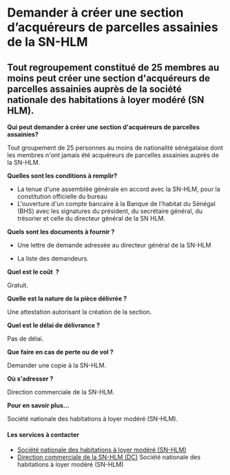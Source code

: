 # Demander à créer une section d’acquéreurs de parcelles assainies de la SN-HLM

Tout regroupement constitué de 25 membres au moins peut créer une section d'acquéreurs de parcelles assainies auprès de la société nationale des habitations à loyer modéré (SN HLM).
-------------------------------------------------------------------------------------------------------------------------------------------------------------------------------------

**Qui** **peut demander à créer une section d'acquéreurs de parcelles assainies?**

Tout groupement de 25 personnes au moins de nationalité sénégalaise dont les membres n'ont jamais été acquéreurs de parcelles assainies auprès de la SN-HLM.

**Quelles sont les conditions à remplir?**

*   La tenue d'une assemblée générale en accord avec la SN-HLM, pour la constitution officielle du bureau
*   L'ouverture d'un compte bancaire à la Banque de l'habitat du Sénégal (BHS) avec les signatures du président, du secrétaire général, du trésorier et celle du directeur général de la SN HLM.

**Quels sont les documents à fournir ?**

*   Une lettre de demande adressée au directeur général de la SN-HLM  
    

*   La liste des demandeurs.

**Quel est le coût  ?**

Gratuit.

**Quelle est la nature de la pièce délivrée ?**  
  
Une attestation autorisant la création de la section.  

**Quel est le délai de délivrance ?**

Pas de délai.

**Que faire en cas de perte ou de vol ?**

Demander une copie à la SN-HLM.

**Où s'adresser ?**

Direction commerciale de la SN-HLM.

**Pour en savoir plus...**

Société nationale des habitations à loyer modéré (SN-HLM).

#### Les services à contacter

*   [Société nationale des habitations à loyer modéré (SN-HLM)](../../../services/societe-nationale-des-habitations-a-loyer-modere-sn-hlm.md)
*   [Direction commerciale de la SN-HLM (DC)](../../../services/direction-commerciale-de-la-sn-hlm-dc.md) Société nationale des habitations à loyer modéré (SN-HLM)